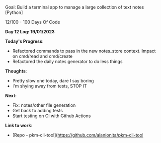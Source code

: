 Goal: Build a terminal app to manage a large collection of text notes [Python]

12/100 - 100 Days Of Code

**Day 12 Log: 19/01/2023**

**Today's Progress**:
- Refactored commands to pass in the new notes_store context. Impact on cmd/read and cmd/create
- Refactored the daily notes generator to do less things

**Thoughts**: 
- Pretty slow one today, dare I say boring
- I'm shying away from tests, STOP IT

**Next**: 
- Fix: notes/other file generation
- Get back to adding tests
- Start testing on CI with Github Actions

**Link to work**: 
- [Repo - pkm-cli-tool](https://github.com/alanionita/pkm-cli-tool